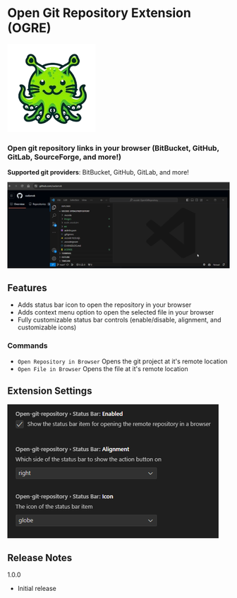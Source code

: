 # Open Git Repository Extension (OGRE)

![alt text](./images/octoogre-200.png)

### Open git repository links in your browser (BitBucket, GitHub, GitLab, SourceForge, and more!)

**Supported git providers**: BitBucket, GitHub, GitLab, and more!

![Status bar demo](./images/demo.gif)

## Features

- Adds status bar icon to open the repository in your browser
- Adds context menu option to open the selected file in your browser
- Fully customizable status bar controls (enable/disable, alignment, and customizable icons)

### Commands

- `Open Repository in Browser` Opens the git project at it's remote location
- `Open File in Browser` Opens the file at it's remote location

## Extension Settings

![alt text](./images/settings.PNG)

## Release Notes

1.0.0

- Initial release
